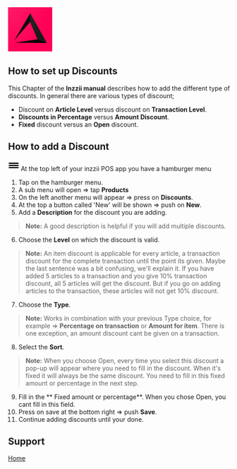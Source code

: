 <img src="../Assets/Pictures/play_store_512.png" alt="inzzii logo" width="100"/>

## How to set up Discounts
This Chapter of the **Inzzii manual** describes how to add the different type of discounts.
In general there are various types of discount; 
* Discount on **Article Level** versus discount on **Transaction Level**.
* **Discounts in Percentage** versus **Amount Discount**.
* **Fixed** discount versus an **Open** discount.

## How to add a Discount

<img src="../Assets/Pictures/Hmenu.png" alt="hamburgermenu" width="25" height="25"/> At the top left of your inzzii POS app you have a hamburger menu 
1. Tap on the hamburger menu.
2. A sub menu will open => tap **Products**
3. On the left another menu will appear => press on **Discounts**. 
4. At the top a button called 'New' will be shown => push on **New**.
5. Add a **Description** for the discount you are adding.
> **Note:**  A good description is helpful if you will add multiple discounts. 
6. Choose the **Level** on which the discount is valid.
> **Note:**  An item discount is applicable for every article, a transaction discount for the complete transaction until the point its given. Maybe the last sentence was a bit confusing, we'll explain it. If you have added 5 articles to a transaction and you give 10% transaction discount, all 5 articles will get the discount. But if you go on adding articles to the transaction, these articles will not get 10% discount.
7. Choose the **Type**.
> **Note:**  Works in combination with your previous Type choice, for example => **Percentage on transaction** or **Amount for item**. There is one exception, an amount discount cant be given on a transaction. 
8. Select the **Sort**.
> **Note:**  When you choose Open, every time you select this discount a pop-up will appear where you need to fill in the discount. When it's fixed it will always be the same discount. You need to fill in this fixed amount or percentage in the next step.
9. Fill in the ** Fixed amount or percentage**. When you chose Open, you cant fill in this field.
10. Press on save at the bottom right => push **Save**.
11. Continue adding discounts until your done. 


## Support
[Home](../index.md)